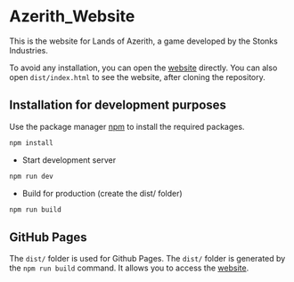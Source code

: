 # Azerith_Website

This is the website for Lands of Azerith, a game developed by the Stonks Industries.

To avoid any installation, you can open the [website](https://stonksindustries.github.io/Azerith_Website/dist) directly.
You can also open `dist/index.html` to see the website, after cloning the repository.

## Installation for development purposes

Use the package manager [npm](https://www.npmjs.com/) to install the required packages.

```bash
npm install
```

- Start development server

```bash
npm run dev
```

- Build for production (create the dist/ folder)

```bash
npm run build
```

## GitHub Pages

The `dist/` folder is used for Github Pages. The `dist/` folder is generated by the `npm run build` command.
It allows you to access the [website](https://stonksindustries.github.io/Azerith_Website/dist).
